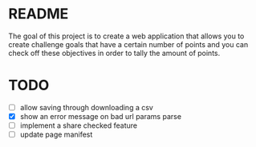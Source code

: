 # README

The goal of this project is to create a web application that allows you to create challenge goals that have a certain number of points and you can check off these objectives in order to tally the amount of points.

# TODO

- [ ] allow saving through downloading a csv
- [x] show an error message on bad url params parse
- [ ] implement a share checked feature
- [ ] update page manifest
